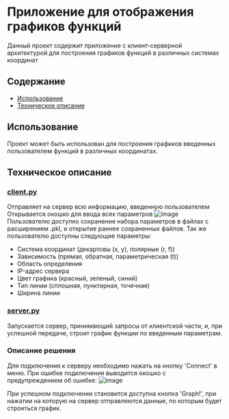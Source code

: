 # Приложение для отображения графиков функций

Данный проект содержит приложение с клиент-серверной архитектурой для построения графиков функций в различных системах координат

## Содержание

- [Использование](#использование)
- [Техническое описание](#техническое-описание)
   
## Использование
Проект может быть использован для построения графиков введенных пользователем функций в различных координатах.


## Техническое описание
### [client.py](client.py)
Отправляет на сервер всю информацию, введенную пользователем
Открывается окошко для ввода всех параметров
![image](https://github.com/user-attachments/assets/44058d4c-5ffd-40b6-8098-d8e8acc62056)
Пользователю доступно сохранение набора параметров в файлах с расширением .pkl, и открытие раннее сохраненных файлов.
Так же пользователю доступны следующие параметры:
- Система координат (декартовы (x, y), полярные (r, f))
- Зависимость (прямая, обратная, параметрическая (t))
- Область определения
- IP-адрес сервера
- Цвет графика (красный, зеленый, синий)
- Тип линии (сплошная, пунктирная, точечная)
- Ширина линии
### [server.py](server.py)
Запускается сервер, принимающий запросы от клиентской части, и, при успешной передаче, строит график функции по введенным параметрам.
### Описание решения
Для подключения к серверу необходимо нажать на кнопку 'Connect' в меню. При ошибке подключения выводится окошко с предупреждением об ошибке:
![image](https://github.com/user-attachments/assets/23d83018-a42f-416b-bfb5-acdcc3f01cfe)

При успешном подключении становится доступна кнопка 'Graph!', при нажатии на которую на сервер отправляются данные, по которым будет строиться график. 







